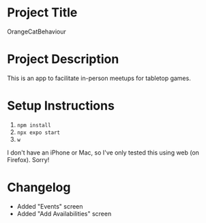 # Project Title
OrangeCatBehaviour

# Project Description
This is an app to facilitate in-person meetups for tabletop games.

# Setup Instructions
1. `npm install`
2. `npx expo start`
3. `w`

I don't have an iPhone or Mac, so I've only tested this using web (on Firefox). Sorry!

# Changelog
* Added "Events" screen
* Added "Add Availabilities" screen